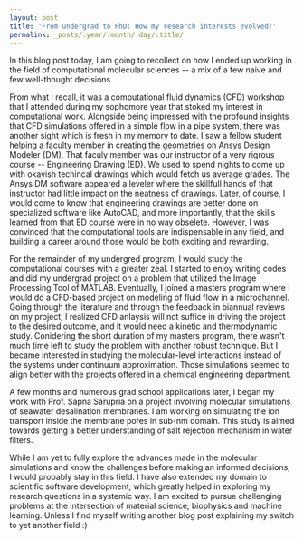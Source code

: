 ```yaml
---
layout: post
title: 'From undergrad to PhD: How my research interests evolved!'
permalink: _posts/:year/:month/:day/:title/
---
```


In this blog post today, I am going to recollect on how I ended up working in the field of computational molecular sciences -- a mix of a few naive and few well-thought decisions. 

From what I recall, it was a computational fluid dynamics (CFD) workshop that I attended during my sophomore year that stoked my interest in computational work. Alongside being impressed with the profound insights that CFD simulations offered in a simple flow in a pipe system, there was another sight which is fresh in my memory to date. I saw a fellow student helping a faculty member in creating the geometries on Ansys Design Modeler (DM). That faculy member was our instructor of a very rigrous course -- Engineering Drawing (ED). We used to spend nights to come up with okayish techincal drawings which would fetch us average grades. The Ansys DM software appeared a leveler where the skillfull hands of that instructor had little impact on the neatness of drawings. Later, of course, I would come to know that engineering drawings are better done on specialized software like AutoCAD, and more importantly, that the skills learned from that ED course were in no way obselete. However, I was convinced that the computational tools are indispensable in any field, and building a career around those would be both exciting and rewarding.

For the remainder of my undergred program, I would study the computational courses with a greater zeal. I started to enjoy writing codes and did my undergrad project on a problem that utilized the Image Processing Tool of MATLAB. Eventually, I joined a masters program where I would do a CFD-based project on modeling of fluid flow in a microchannel. Going through the literature and through the feedback in biannual reviews on my project, I realized CFD anlaysis will not suffice in driving the project to the desired outcome, and it would need a kinetic and thermodynamic study. Conidering the short duration of my masters program, there wasn't much time left to study the problem with another robust technique. But I became interested in studying the molecular-level interactions instead of the systems under continuum approximation. Those simulations seemed to align better with the projects offered in a chemical engineering department.

A few months and numerous grad school applications later, I began my work with Prof. Sapna Sarupria on a project involving molecular simulations of seawater desalination membranes. I am working on simulating the ion transport inside the membrane pores in sub-nm domain.  This study is aimed towards getting a better understanding of salt rejection mechanism in water filters. 

While I am yet to fully explore the advances made in the molecular simulations and know the challenges before making an informed decisions, I would probably stay in this field. I have also extended my domain to scientific software development, which greatly helped in exploring my research questions in a systemic way. I am excited to pursue challenging problems at the intersection of material science, biophysics and machine learning. Unless I find myself writing another blog post explaining my switch to yet another field :)  
    
